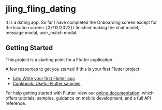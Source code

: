 # jling_fling_dating

It is a dating app. So far I have completed the Onboarding screen except for the location screen. 
[27/12/2022] I finished making the chat model, message modal, user_match modal. 

## Getting Started

This project is a starting point for a Flutter application.

A few resources to get you started if this is your first Flutter project:

- [Lab: Write your first Flutter app](https://flutter.dev/docs/get-started/codelab)
- [Cookbook: Useful Flutter samples](https://flutter.dev/docs/cookbook)

For help getting started with Flutter, view our
[online documentation](https://flutter.dev/docs), which offers tutorials,
samples, guidance on mobile development, and a full API reference.
